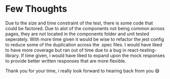 # Few Thoughts

Due to the size and time constraint of the test, there is some code that could be factored.
Due to alot of the components not being common across pages, they are not located in the components folder and unit tested seperately. With more time given it would be wise to refactor the jest config to reduce some of the duplication across the .spec files. I would have liked to have more coverage but ran out of time due to a bug in react-testing-library.
If time given, i would have liked to expand upon the mock responses to provide better written responses that are more flexible.

Thank you for your time, i really look forward to hearing back from you 😄
